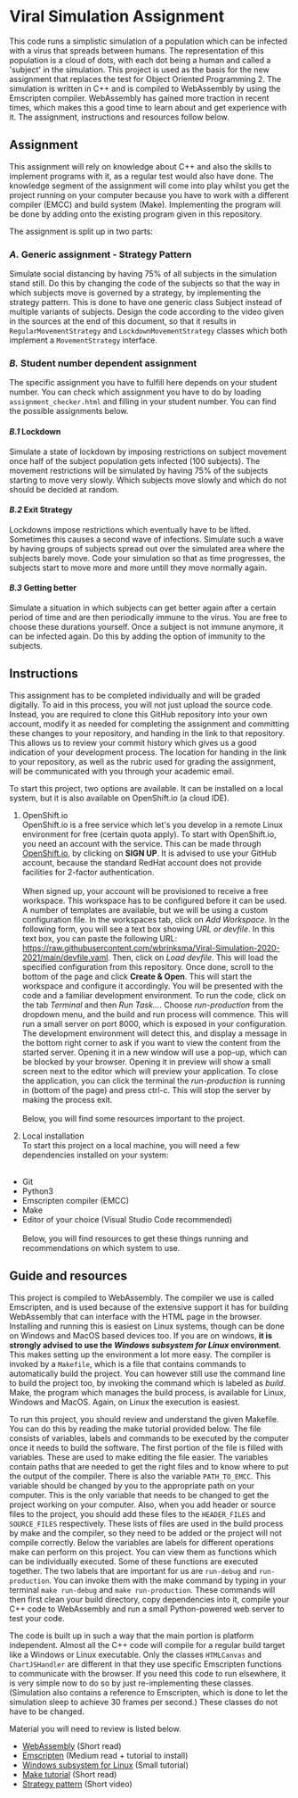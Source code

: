 # Viral Simulation Assignment

This code runs a simplistic simulation of a population which can be infected with a virus that spreads between humans. The representation of this population is a cloud of dots, with each dot being a human and called a 'subject' in the simulation. This project is used as the basis for the new assignment that replaces the test for Object Oriented Programming 2. The simulation is written in C++ and is compiled to WebAssembly by using the Emscripten compiler. WebAssembly has gained more traction in recent times, which makes this a good time to learn about and get experience with it. The assignment, instructions and resources follow below.

## **Assignment**

This assignment will rely on knowledge about C++ and also the skills to implement programs with it, as a regular test would also have done. The knowledge segment of the assignment will come into play whilst you get the project running on your computer because you have to work with a different compiler (EMCC) and build system (Make). Implementing the program will be done by adding onto the existing program given in this repository.

The assignment is split up in two parts:

### _**A.**_ Generic assignment - Strategy Pattern

Simulate social distancing by having 75% of all subjects in the simulation stand still. Do this by changing the code of the subjects so that the way in which subjects move is governed by a strategy, by implementing the strategy pattern. This is done to have one generic class Subject instead of multiple variants of subjects. Design the code according to the video given in the sources at the end of this document, so that it results in `RegularMovementStrategy` and  `LockdownMovementStrategy` classes which both implement a `MovementStrategy` interface.

### _**B.**_ Student number dependent assignment

The specific assignment you have to fulfill here depends on your student number. You can check which assignment you have to do by loading `assignment_checker.html` and filling in your student number. You can find the possible assignments below.

#### _**B.1**_ Lockdown

Simulate a state of lockdown by imposing restrictions on subject movement once half of the subject population gets infected (100 subjects). The movement restrictions will be simulated by having 75% of the subjects starting to move very slowly. Which subjects move slowly and which do not should be decided at random.

#### _**B.2**_ Exit Strategy

Lockdowns impose restrictions which eventually have to be lifted. Sometimes this causes a second wave of infections. Simulate such a wave by having groups of subjects spread out over the simulated area where the subjects barely move. Code your simulation so that as time progresses, the subjects start to move more and more untill they move normally again.

#### _**B.3**_ Getting better

Simulate a situation in which subjects can get better again after a certain period of time and are then periodically immune to the virus. You are free to choose these durations yourself. Once a subject is not immune anymore, it can be infected again. Do this by adding the option of immunity to the subjects.

## **Instructions**

This assignment has to be completed individually and will be graded digitally. To aid in this process, you will not just upload the source code. Instead, you are required to clone this GitHub repository into your own account, modify it as needed for completing the assignment and committing these changes to your repository, and handing in the link to that repository. This allows us to review your commit history which gives us a good indication of your development process. The location for handing in the link to your repository, as well as the rubric used for grading the assignment, will be communicated with you through your academic email.

To start this project, two options are available. It can be installed on a local system, but it is also available on OpenShift.io (a cloud IDE).

1. OpenShift.io<br/>
OpenShift.io is a free service which let's you develop in a remote Linux environment for free (certain quota apply). To start with OpenShift.io, you need an account with the service. This can be made through [OpenShift.io](https://openshift.io/), by clicking on **SIGN UP**. It is advised to use your GitHub account, because the standard RedHat account does not provide facilities for 2-factor authentication.<br/><br/>
When signed up, your account will be provisioned to receive a free workspace. This workspace has to be configured before it can be used. A number of templates are available, but we will be using a custom configuration file. In the workspaces tab, click on *Add Workspace*. In the following form, you will see a text box showing *URL or devfile*. In this text box, you can paste the following URL: https://raw.githubusercontent.com/wbrinksma/Viral-Simulation-2020-2021/main/devfile.yaml. Then, click on *Load devfile*. This will load the specified configuration from this repository. Once done, scroll to the bottom of the page and click **Create & Open**. This will start the workspace and configure it accordingly. You will be presented with the code and a familiar development environment. To run the code, click on the tab *Terminal* and then *Run Task...*. Choose *run-production* from the dropdown menu, and the build and run process will commence. This will run a small server on port 8000, which is exposed in your configuration. The development environment will detect this, and display a message in the bottom right corner to ask if you want to view the content from the started server. Opening it in a new window will use a pop-up, which can be blocked by your browser. Opening it in preview will show a small screen next to the editor which will preview your application. To close the application, you can click the terminal the *run-production* is running in (bottom of the page) and press ctrl-c. This will stop the server by making the process exit.<br/><br/>
Below, you will find some resources important to the project.

2. Local installation<br/>
To start this project on a local machine, you will need a few dependencies installed on your system:<br/><br/>
- Git
- Python3
- Emscripten compiler (EMCC)
- Make
- Editor of your choice (Visual Studio Code recommended)<br/><br/>
Below, you will find resources to get these things running and recommendations on which system to use.

## **Guide and resources**

This project is compiled to WebAssembly. The compiler we use is called Emscripten, and is used because of the extensive support it has for building WebAssembly that can interface with the HTML page in the browser. Installing and running this is easiest on Linux systems, though can be done on Windows and MacOS based devices too. If you are on windows, **it is strongly advised to use the _Windows subsystem for Linux_ environment**. This makes setting up the environment a lot more easy. The compiler is invoked by a `Makefile`, which is a file that contains commands to automatically build the project. You can however still use the command line to build the project too, by invoking the command which is labeled as _build_. Make, the program which manages the build process, is available for Linux, Windows and MacOS. Again, on Linux the execution is easiest.

To run this project, you should review and understand the given Makefile. You can do this by reading the make tutorial provided below. The file consists of variables, labels and commands to be executed by the computer once it needs to build the software. The first portion of the file is filled with variables. These are used to make editing the file easier. The variables contain paths that are needed to get the right files and to know where to put the output of the compiler. There is also the variable `PATH_TO_EMCC`. This variable should be changed by you to the appropriate path on your computer. This is the only variable that needs to be changed to get the project working on your computer. Also, when you add header or source files to the project, you should add these files to the `HEADER_FILES` and `SOURCE_FILES` respectively. These lists of files are used in the build process by make and the compiler, so they need to be added or the project will not compile correctly. Below the variables are labels for different operations make can perform on this project. You can view them as functions which can be individually executed. Some of these functions are executed together. The two labels that are important for us are `run-debug` and `run-production`. You can invoke them with the make command by typing in your terminal `make run-debug` and `make run-production`. These commands will then first clean your build directory, copy dependencies into it, compile your C++ code to WebAssembly and run a small Python-powered web server to test your code.

The code is built up in such a way that the main portion is platform independent. Almost all the C++ code will compile for a regular build target like a Windows or Linux executable. Only the classes `HTMLCanvas` and `ChartJSHandler` are different in that they use specific Emscripten functions to communicate with the browser. If you need this code to run elsewhere, it is very simple now to do so by just re-implementing these classes. (Simulation also contains a reference to Emscripten, which is done to let the simulation sleep to achieve 30 frames per second.) These classes do not have to be changed.

Material you will need to review is listed below.

- [WebAssembly](https://webassembly.org/) (Short read)
- [Emscripten](https://emscripten.org/) (Medium read + tutorial to install)
- [Windows subsystem for Linux](https://docs.microsoft.com/en-us/windows/wsl/install-win10) (Small tutorial)
- [Make tutorial](http://www.cs.colby.edu/maxwell/courses/tutorials/maketutor/) (Short read)
- [Strategy pattern](https://www.youtube.com/watch?v=sRuem-JQZRE) (Short video)

